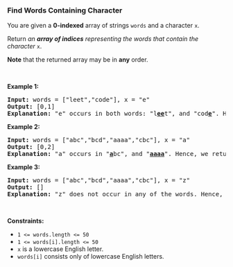 
<h3>Find Words Containing Character</h3>
<div><p>You are given a <strong>0-indexed</strong> array of strings <code>words</code> and a character <code>x</code>.</p>
<p>Return <em>an <strong>array of indices</strong> representing the words that contain the character </em><code>x</code>.</p>
<p><strong>Note</strong> that the returned array may be in <strong>any</strong> order.</p>
<p> </p>
<p><strong>Example 1:</strong></p>
<pre><strong>Input:</strong> words = ["leet","code"], x = "e"
<strong>Output:</strong> [0,1]
<strong>Explanation:</strong> "e" occurs in both words: "l<strong><u>ee</u></strong>t", and "cod<u><strong>e</strong></u>". Hence, we return indices 0 and 1.
</pre>
<p><strong>Example 2:</strong></p>
<pre><strong>Input:</strong> words = ["abc","bcd","aaaa","cbc"], x = "a"
<strong>Output:</strong> [0,2]
<strong>Explanation:</strong> "a" occurs in "<strong><u>a</u></strong>bc", and "<u><strong>aaaa</strong></u>". Hence, we return indices 0 and 2.
</pre>
<p><strong>Example 3:</strong></p>
<pre><strong>Input:</strong> words = ["abc","bcd","aaaa","cbc"], x = "z"
<strong>Output:</strong> []
<strong>Explanation:</strong> "z" does not occur in any of the words. Hence, we return an empty array.
</pre>
<p> </p>
<p><strong>Constraints:</strong></p>
<ul>
<li><code>1 &lt;= words.length &lt;= 50</code></li>
<li><code>1 &lt;= words[i].length &lt;= 50</code></li>
<li><code>x</code> is a lowercase English letter.</li>
<li><code>words[i]</code> consists only of lowercase English letters.</li>
</ul>
</div>

